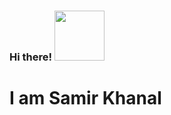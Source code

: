 ### Hi there! <img src="https://media.giphy.com/media/gM5qFksULw54NMWyry/source.gif" width="80px">  
# I am Samir Khanal

